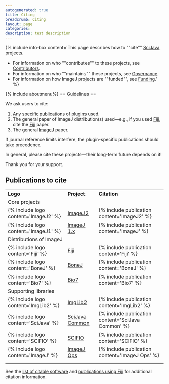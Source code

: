 ```yaml
---
autogenerated: true
title: Citing
breadcrumb: Citing
layout: page
categories: 
description: test description
---
```


{% include info-box content='This page describes how to ""cite"" [SciJava](SciJava ) projects.

  - For information on who ""contributes"" to these projects, see [Contributors](Contributors ).
  - For information on who ""maintains"" these projects, see [Governance](Governance ).
  - For information on how ImageJ projects are ""funded"", see [Funding](Funding ).' %}

{% include aboutmenu%}
== Guidelines ==

We ask users to cite:

1.  Any [specific publications](Category_Citable ) of [plugins](plugins ) used.
2.  The general paper of ImageJ distribution(s) used—e.g., if you used [Fiji](Fiji ), cite the [Fiji](Fiji ) paper.
3.  The general [ImageJ](ImageJ ) paper.

If journal reference limits interfere, the plugin-specific publications should take precedence.

In general, please cite these projects—their long-term future depends on it\!

Thank you for your support.

## Publications to cite

|                                      |                                             |                                                    |
| ------------------------------------ | ------------------------------------------- | -------------------------------------------------- |
| **Logo**                             | **Project**                                 | **Citation**                                       |
| Core projects                        |                                             |                                                    |
| {% include logo content='ImageJ2' %} | [ImageJ2](ImageJ2 )               | {% include publication content='ImageJ2' %}        |
| {% include logo content='ImageJ1' %} | [ImageJ 1.x](ImageJ_1.x )         | {% include publication content='ImageJ' %}         |
| Distributions of ImageJ              |                                             |                                                    |
| {% include logo content='Fiji' %}    | [Fiji](Fiji )                     | {% include publication content='Fiji' %}           |
| {% include logo content='BoneJ' %}   | [BoneJ](BoneJ )                   | {% include publication content='BoneJ' %}          |
| {% include logo content='Bio7' %}    | [Bio7](Bio7 )                     | {% include publication content='Bio7' %}           |
| Supporting libraries                 |                                             |                                                    |
| {% include logo content='ImgLib2' %} | [ImgLib2](ImgLib2 )               | {% include publication content='ImgLib2' %}        |
| {% include logo content='SciJava' %} | [SciJava Common](SciJava_Common ) | {% include publication content='SciJava Common' %} |
| {% include logo content='SCIFIO' %}  | [SCIFIO](SCIFIO )                 | {% include publication content='SCIFIO' %}         |
| {% include logo content='ImageJ' %}  | [ImageJ Ops](ImageJ_Ops )         | {% include publication content='ImageJ Ops' %}     |
|                                      |                                             |                                                    |
|                                      |                                             |                                                    |

See the [list of citable software](Category_Citable ) and [publications using Fiji](Fiji/Publications ) for additional citation information.
